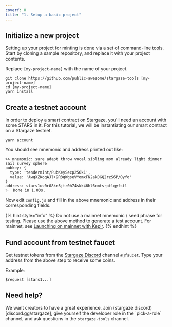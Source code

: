 ```yaml
---
coverY: 0
title: "1. Setup a basic project"
---
```


## Initialize a new project

Setting up your project for minting is done via a set of command-line tools. Start by cloning a sample repository, and replace it with your project contents.

Replace `[my-project-name]` with the name of your project.

```
git clone https://github.com/public-awesome/stargaze-tools [my-project-name]
cd [my-project-name]
yarn install
```

## Create a testnet account

In order to deploy a smart contract on Stargaze, you'll need an account with some STARS in it. For this tutorial, we will be instantiating our smart contract on a Stargaze testnet.

```
yarn account
```

You should see mnemonic and address printed out like:

```
>> mnemonic: sure adapt throw vocal sibling mom already light dinner sail survey sphere
pubkey: {
  type: 'tendermint/PubKeySecp256k1',
  value: 'AwqXZKoqAJl+9R3qWgseVYomxFN2akDGQ2rzS6P/Oyfo'
}
address: stars1us0r08kr3jtr0h74skk46hl6cmtsrptlqyfstl
✨  Done in 1.03s.
```

Now edit `config.js` and fill in the above mnemonic and address in their corresponding fields.

{% hint style="info" %}
Do not use a mainnet mnemonic / seed phrase for testing. Please use the above method to generate a test account. For mainnet, see [Launching on mainnet with Keplr](https://docs.stargaze.zone/guides/readme/8.-launching-on-mainnet-with-keplr).
{% endhint %}

## Fund account from testnet faucet

Get testnet tokens from the [Stargaze Discord](https://discord.gg/stargaze) channel `#🚰faucet`. Type your address from the above step to receive some coins.

Example:

```
$request [stars1...]
```

## Need help?

We want creators to have a great experience. Join (stargaze discord)\[discord.gg/stargaze], give yourself the developer role in the \`pick-a-role\` channel, and ask questions in the `stargaze-tools` channel.